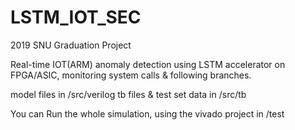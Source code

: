 # LSTM_IOT_SEC
2019 SNU Graduation Project

Real-time IOT(ARM) anomaly detection using LSTM accelerator on FPGA/ASIC, monitoring system calls & following branches.

model files in /src/verilog
tb files & test set data in /src/tb

You can Run the whole simulation, using the vivado project in /test
